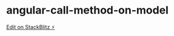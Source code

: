 # angular-call-method-on-model

[Edit on StackBlitz ⚡️](https://stackblitz.com/edit/angular-call-method-on-model)